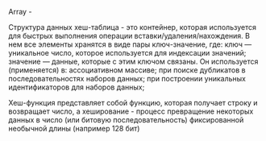 Array - 



Структура данных хеш-таблица - это контейнер, которая используется для быстрых выполнения операции вставки/удаления/нахождения. В нем все элементы хранятся в виде пары ключ-значение, где: ключ — уникальное число, которое используется для индексации значений; значение — данные, которые с этим ключом связаны. Он используется (применяется) в: ассоциативном массиве; при поиске дубликатов в последовательностях наборов данных; при построении уникальных идентификаторов для наборов данных; 


Хеш-функция представляет собой функцию, которая получает строку и возвращает число, а хеширование - процесс превращение некоторых данных в число (или битовую последовательность) фиксированной необычной длины (например 128 бит)




